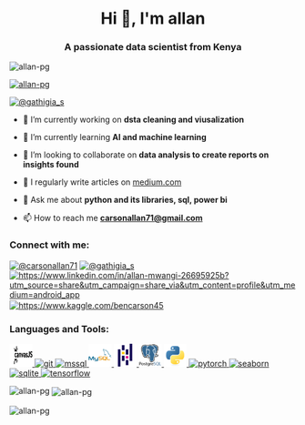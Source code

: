 <h1 align="center">Hi 👋, I'm allan</h1>
<h3 align="center">A passionate data scientist from Kenya</h3>

<p align="left"> <img src="https://komarev.com/ghpvc/?username=allan-pg&label=Profile%20views&color=0e75b6&style=flat" alt="allan-pg" /> </p>

<p align="left"> <a href="https://github.com/ryo-ma/github-profile-trophy"><img src="https://github-profile-trophy.vercel.app/?username=allan-pg" alt="allan-pg" /></a> </p>

<p align="left"> <a href="https://twitter.com/@gathigia_s" target="blank"><img src="https://img.shields.io/twitter/follow/@gathigia_s?logo=twitter&style=for-the-badge" alt="@gathigia_s" /></a> </p>

- 🔭 I’m currently working on **dsta cleaning and viusalization**

- 🌱 I’m currently learning **AI and machine learning**

- 👯 I’m looking to collaborate on **data analysis to create reports on insights found**

- 📝 I regularly write articles on [medium.com](medium.com)

- 💬 Ask me about **python and its libraries, sql, power bi**

- 📫 How to reach me **carsonallan71@gmail.com**

<h3 align="left">Connect with me:</h3>
<p align="left">
<a href="https://dev.to/@carsonallan71" target="blank"><img align="center" src="https://raw.githubusercontent.com/rahuldkjain/github-profile-readme-generator/master/src/images/icons/Social/devto.svg" alt="@carsonallan71" height="30" width="40" /></a>
<a href="https://twitter.com/@gathigia_s" target="blank"><img align="center" src="https://raw.githubusercontent.com/rahuldkjain/github-profile-readme-generator/master/src/images/icons/Social/twitter.svg" alt="@gathigia_s" height="30" width="40" /></a>
<a href="https://linkedin.com/in/https://www.linkedin.com/in/allan-mwangi-26695925b?utm_source=share&utm_campaign=share_via&utm_content=profile&utm_medium=android_app" target="blank"><img align="center" src="https://raw.githubusercontent.com/rahuldkjain/github-profile-readme-generator/master/src/images/icons/Social/linked-in-alt.svg" alt="https://www.linkedin.com/in/allan-mwangi-26695925b?utm_source=share&utm_campaign=share_via&utm_content=profile&utm_medium=android_app" height="30" width="40" /></a>
<a href="https://kaggle.com/https://www.kaggle.com/bencarson45" target="blank"><img align="center" src="https://raw.githubusercontent.com/rahuldkjain/github-profile-readme-generator/master/src/images/icons/Social/kaggle.svg" alt="https://www.kaggle.com/bencarson45" height="30" width="40" /></a>
</p>

<h3 align="left">Languages and Tools:</h3>
<p align="left"> <a href="https://canvasjs.com" target="_blank" rel="noreferrer"> <img src="https://raw.githubusercontent.com/Hardik0307/Hardik0307/master/assets/canvasjs-charts.svg" alt="canvasjs" width="40" height="40"/> </a> <a href="https://git-scm.com/" target="_blank" rel="noreferrer"> <img src="https://www.vectorlogo.zone/logos/git-scm/git-scm-icon.svg" alt="git" width="40" height="40"/> </a> <a href="https://www.microsoft.com/en-us/sql-server" target="_blank" rel="noreferrer"> <img src="https://www.svgrepo.com/show/303229/microsoft-sql-server-logo.svg" alt="mssql" width="40" height="40"/> </a> <a href="https://www.mysql.com/" target="_blank" rel="noreferrer"> <img src="https://raw.githubusercontent.com/devicons/devicon/master/icons/mysql/mysql-original-wordmark.svg" alt="mysql" width="40" height="40"/> </a> <a href="https://pandas.pydata.org/" target="_blank" rel="noreferrer"> <img src="https://raw.githubusercontent.com/devicons/devicon/2ae2a900d2f041da66e950e4d48052658d850630/icons/pandas/pandas-original.svg" alt="pandas" width="40" height="40"/> </a> <a href="https://www.postgresql.org" target="_blank" rel="noreferrer"> <img src="https://raw.githubusercontent.com/devicons/devicon/master/icons/postgresql/postgresql-original-wordmark.svg" alt="postgresql" width="40" height="40"/> </a> <a href="https://www.python.org" target="_blank" rel="noreferrer"> <img src="https://raw.githubusercontent.com/devicons/devicon/master/icons/python/python-original.svg" alt="python" width="40" height="40"/> </a> <a href="https://pytorch.org/" target="_blank" rel="noreferrer"> <img src="https://www.vectorlogo.zone/logos/pytorch/pytorch-icon.svg" alt="pytorch" width="40" height="40"/> </a> <a href="https://seaborn.pydata.org/" target="_blank" rel="noreferrer"> <img src="https://seaborn.pydata.org/_images/logo-mark-lightbg.svg" alt="seaborn" width="40" height="40"/> </a> <a href="https://www.sqlite.org/" target="_blank" rel="noreferrer"> <img src="https://www.vectorlogo.zone/logos/sqlite/sqlite-icon.svg" alt="sqlite" width="40" height="40"/> </a> <a href="https://www.tensorflow.org" target="_blank" rel="noreferrer"> <img src="https://www.vectorlogo.zone/logos/tensorflow/tensorflow-icon.svg" alt="tensorflow" width="40" height="40"/> </a> </p>

<p><img align="left" src="https://github-readme-stats.vercel.app/api/top-langs?username=allan-pg&show_icons=true&locale=en&layout=compact" alt="allan-pg" /></p>

<p>&nbsp;<img align="center" src="https://github-readme-stats.vercel.app/api?username=allan-pg&show_icons=true&locale=en" alt="allan-pg" /></p>

<p><img align="center" src="https://github-readme-streak-stats.herokuapp.com/?user=allan-pg&" alt="allan-pg" /></p>

